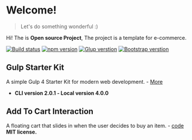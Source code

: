 # Welcome!
> Let's do something wonderful :)

Hi! The is **Open source Project**, The project is a template for e-commerce.

[![Build status](https://img.shields.io/travis/feathericons/feather/master.svg?style=popout-square&logo=laravel)]()
[![npm version](https://img.shields.io/badge/npm-V.5.6.0-brightgreen.svg?style=popout-square&logo=npm)]()
[![Glup verstion](https://img.shields.io/badge/Glup-V.4.0.0-red.svg?style=popout-square&logo=gulp)]()
[![Bootstrap verstion](https://img.shields.io/badge/bootstrap-V.4.3.0-blueviolet.svg?style=popout-square&logo=bootstrap)]()

## Gulp Starter Kit
A simple Gulp 4 Starter Kit for modern web development. - [More](https://github.com/oubihis/gulp-starter-kit)
- **CLI version 2.0.1 _-_
Local version 4.0.0**


## Add To Cart Interaction
A floating cart that slides in when the user decides to buy an item. - [code](https://github.com/CodyHouse/add-to-cart-interaction)
**MIT license.**
